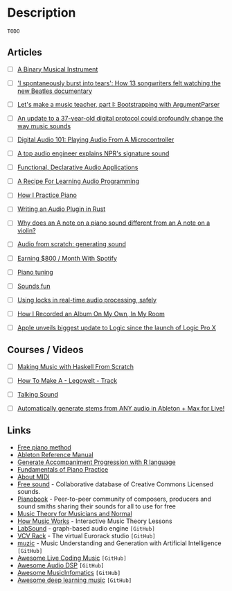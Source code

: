 # Description

`TODO`


## Articles

- [ ] [A Binary Musical Instrument](https://ianthehenry.com/posts/binary-instrument/)
- [ ] ['I spontaneously burst into tears': How 13 songwriters felt watching the new Beatles documentary](https://www.washingtonpost.com/arts-entertainment/2021/12/06/beatles-get-back-documentary-songwriters/)
- [ ] [Let's make a music teacher, part I: Bootstrapping with ArgumentParser](https://swiftindepth.com/articles/lets-make-a-music-teacher-1/index.html)
- [ ] [An update to a 37-year-old digital protocol could profoundly change the way music sounds](https://qz.com/1788828/how-will-midi-2-0-change-music/)
- [ ] [Digital Audio 101: Playing Audio From A Microcontroller](https://blog.tarkalabs.com/digital-audio-101-playing-audio-from-a-microcontroller-5df1463616c)
- [ ] [A top audio engineer explains NPR's signature sound](https://current.org/2015/06/a-top-audio-engineer-explains-nprs-signature-sound/)
- [ ] [Functional, Declarative Audio Applications](https://www.nickwritesablog.com/functional-declarative-audio-applications/)
- [ ] [A Recipe For Learning Audio Programming](https://pbat.ch/wiki/audio_programming_recipe/)
- [ ] [How I Practice Piano](https://frogurncitadel.wordpress.com/2021/03/27/how-i-practice-piano/)
- [ ] [Writing an Audio Plugin in Rust](https://www.seventeencups.net/posts/writing-an-audio-plugin-in-rust/)
- [ ] [Why does an A note on a piano sound different from an A note on a violin?](https://omarshehata.me/notebook/exploring_sound)
- [ ] [Audio from scratch: generating sound](https://dylanmeeus.github.io/posts/audio-from-scratch-pt1/)
- [ ] [Earning $800 / Month With Spotify](https://stevebenjamins.com/blog/earning-800-month-with-spotify)
- [ ] [Piano tuning](https://sidsite.com/posts/piano-tuning/)
- [ ] [Sounds fun](https://jakearchibald.com/2016/sounds-fun/)
- [ ] [Using locks in real-time audio processing, safely](https://timur.audio/using-locks-in-real-time-audio-processing-safely)
- [ ] [How I Recorded an Album On My Own, In My Room](https://medium.com/@rodrigo.m.mesquita/what-i-learned-recording-an-alternative-album-on-my-own-in-my-room-c440b8201c9)
- [ ] [Apple unveils biggest update to Logic since the launch of Logic Pro X](https://www.apple.com/newsroom/2020/05/apple-unveils-biggest-update-to-logic-since-the-launch-of-logic-pro-x/)


## Courses / Videos

- [ ] [Making Music with Haskell From Scratch](https://youtu.be/FYTZkE5BZ-0)
- [ ] [How To Make A - Legowelt - Track](https://youtu.be/TGCxBVu1-sE)
- [ ] [Talking Sound](https://youtube.com/playlist?list=PL-NzMNM2cyt-RYr-8YmF0yFVDwhdklaiT)
- [ ] [Automatically generate stems from ANY audio in Ableton + Max for Live!](https://youtu.be/4pcJoI5CUOA)


## Links

- [Free piano method](https://www.freepianomethod.com/)
- [Ableton Reference Manual](https://www.ableton.com/en/manual/welcome-to-live/)
- [Generate Accompaniment Progression with R language](https://flujoo.github.io/en/generate-accompaniment-progression/)
- [Fundamentals of Piano Practice](https://fundamentals-of-piano-practice.readthedocs.io/)
- [About MIDI](https://mido.readthedocs.io/en/latest/about_midi.html)
- [Free sound](https://freesound.org/) - Collaborative database of Creative Commons Licensed sounds.
- [Pianobook](https://www.pianobook.co.uk/) - Peer-to-peer community of composers, producers and sound smiths sharing their sounds for all to use for free
- [Music Theory for Musicians and Normal](https://tobyrush.com/theorypages/index.html)
- [How Music Works](https://www.lightnote.co/) - Interactive Music Theory Lessons
- [LabSound](https://github.com/LabSound/LabSound) - graph-based audio engine `[GitHub]`
- [VCV Rack](https://github.com/VCVRack/Rack) - The virtual Eurorack studio `[GitHub]`
- [muzic](https://github.com/microsoft/muzic) - Music Understanding and Generation with Artificial Intelligence `[GitHub]`
- [Awesome Live Coding Music](https://github.com/pjagielski/awesome-live-coding-music) `[GitHub]`
- [Awesome Audio DSP](https://github.com/BillyDM/Awesome-Audio-DSP) `[GitHub]`
- [Awesome MusicInfomatics](https://github.com/yamathcy/Awesome-MusicInfomatics) `[GitHub]`
- [Awesome deep learning music](https://github.com/ybayle/awesome-deep-learning-music) `[GitHub]`
